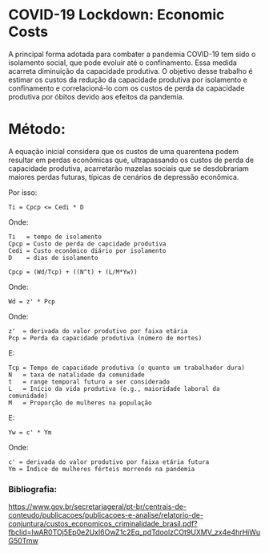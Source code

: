 # COVID-19 Lockdown: Economic Costs

A principal forma adotada para combater a pandemia COVID-19 tem sido o isolamento social, que pode evoluir até o confinamento. Essa medida acarreta diminuição da capacidade produtiva. O objetivo desse trabalho é estimar os custos da redução da capacidade produtiva por isolamento e confinamento e correlacioná-lo com os custos de perda da capacidade produtiva por óbitos devido aos efeitos da pandemia. 

# Método:

A equação inicial considera que os custos de uma quarentena podem resultar em perdas econômicas que, ultrapassando os custos de perda de capacidade produtiva, acarretarão mazelas sociais que se desdobrariam maiores perdas futuras, típicas de cenários de depressão econômica. 

Por isso: 

```
Ti = Cpcp <= Cedi * D
```

Onde:

```
Ti   = tempo de isolamento
Cpcp = Custo de perda de capcidade produtiva
Cedi = Custo econômico diário por isolamento
D    = dias de isolamento
```

```
Cpcp = (Wd/Tcp) + ((N^t) + (L/M*Yw))
```

Onde:

```
Wd = z' * Pcp
```

Onde:
```
z'  = derivada do valor produtivo por faixa etária
Pcp = Perda da capacidade produtiva (número de mortes)
```

E: 

```
Tcp = Tempo de capacidade produtiva (o quanto um trabalhador dura)
N   = taxa de natalidade da comunidade
t   = range temporal futuro a ser considerado
L   = Início da vida produtiva (e.g., maioridade laboral da comunidade)
M   = Proporção de mulheres na população
```
E: 

```
Yw = c' * Ym
```

Onde: 

```
c' = derivada do valor produtivo por faixa etária futura 
Ym = Índice de mulheres férteis morrendo na pandemia
```


### Bibliografia:

https://www.gov.br/secretariageral/pt-br/centrais-de-conteudo/publicacoes/publicacoes-e-analise/relatorio-de-conjuntura/custos_economicos_criminalidade_brasil.pdf?fbclid=IwAR0TOj5Ep0e2UxI6OwZ1c2Eq_pdTdoolzCOt9UXMV_zx4e4hrHiWuG50Tmw
